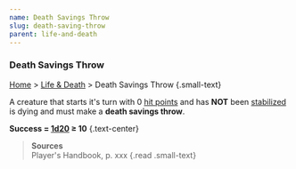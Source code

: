 ```yaml
---
name: Death Savings Throw
slug: death-saving-throw
parent: life-and-death
---
```

### Death Savings Throw
[Home](dm-operations-center) > [Life & Death](life-and-death) > Death Savings Throw {.small-text}

A creature that starts it's turn with 0 [hit points](hit-points) and has **NOT** been [stabilized](stabilized) is dying and must make a **death savings throw**.

**Success = [1d20](/roll/1d20) ≥ 10** {.text-center}

> **Sources** <br/>
> Player's Handbook, p. xxx
{.read .small-text}
